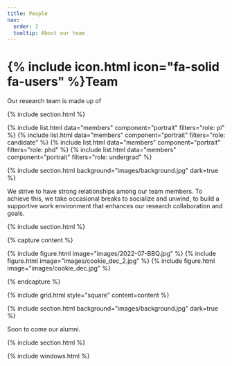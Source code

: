 ```yaml
---
title: People
nav:
  order: 2
  tooltip: About our team
---
```


# {% include icon.html icon="fa-solid fa-users" %}Team

Our research team is made up of 

{% include section.html %}

{% include list.html data="members" component="portrait" filters="role: pi" %}
{% include list.html data="members" component="portrait" filters="role: candidate" %}
{% include list.html data="members" component="portrait" filters="role: phd" %}
{% include list.html data="members" component="portrait" filters="role: undergrad" %}

{% include section.html background="images/background.jpg" dark=true %}

We strive to have strong relationships among our team members. To achieve this, we take occasional breaks to socialize and unwind, to build a supportive work environment that enhances our research collaboration and goals. 

{% include section.html %}

{% capture content %}

  {% include figure.html image="images/2022-07-BBQ.jpg" %}
  {% include figure.html image="images/cookie_dec_2.jpg" %}
  {% include figure.html image="images/cookie_dec.jpg" %}
  
{% endcapture %}

{% include grid.html style="square" content=content %}

{% include section.html background="images/background.jpg" dark=true %}

Soon to come our alumni.

{% include section.html %}

{% include windows.html %}